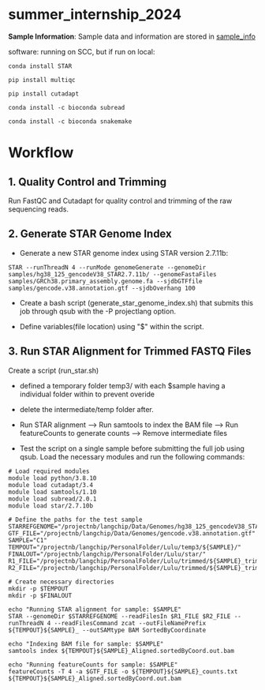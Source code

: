 # summer_internship_2024



**Sample Information**: Sample data and information are stored in [sample_info](../sample_info)


software: 
running on SCC, but if run on local:
```
conda install STAR
```
```
pip install multiqc
```
```
pip install cutadapt
```
``` 
conda install -c bioconda subread
```
```
conda install -c bioconda snakemake
```

# Workflow
## 1. Quality Control and Trimming
Run FastQC and Cutadapt for quality control and trimming of the raw sequencing reads.

## 2. Generate STAR Genome Index
* Generate a new STAR genome index using STAR version 2.7.11b:
```
STAR --runThreadN 4 --runMode genomeGenerate --genomeDir samples/hg38_125_gencodeV38_STAR2.7.11b/ --genomeFastaFiles samples/GRCh38.primary_assembly.genome.fa --sjdbGTFfile samples/gencode.v38.annotation.gtf --sjdbOverhang 100
```

* Create a bash script (generate_star_genome_index.sh) that submits this job through qsub with the -P projectlang option. 

* Define variables(file location) using "$" within the script.



## 3. Run STAR Alignment for Trimmed FASTQ Files
Create a script (run_star.sh)

* defined a temporary folder temp3/ with each $sample having a individual folder within to prevent overide
* delete the intermediate/temp folder after.

* Run STAR alignment --> Run samtools to index the BAM file --> Run featureCounts to generate counts --> Remove intermediate files 

* Test the script on a single sample before submitting the full job using qsub. Load the necessary modules and run the following commands:
```
# Load required modules
module load python/3.8.10
module load cutadapt/3.4
module load samtools/1.10
module load subread/2.0.1
module load star/2.7.10b

# Define the paths for the test sample
STARREFGENOME="/projectnb/langchip/Data/Genomes/hg38_125_gencodeV38_STAR2.7.10b/"
GTF_FILE="/projectnb/langchip/Data/Genomes/gencode.v38.annotation.gtf"
SAMPLE="C1"
TEMPOUT="/projectnb/langchip/PersonalFolder/Lulu/temp3/${SAMPLE}/"
FINALOUT="/projectnb/langchip/PersonalFolder/Lulu/star/"
R1_FILE="/projectnb/langchip/PersonalFolder/Lulu/trimmed/${SAMPLE}_trimmed.R1.fastq.gz"
R2_FILE="/projectnb/langchip/PersonalFolder/Lulu/trimmed/${SAMPLE}_trimmed.R2.fastq.gz"

# Create necessary directories
mkdir -p $TEMPOUT
mkdir -p $FINALOUT

echo "Running STAR alignment for sample: $SAMPLE"
STAR --genomeDir $STARREFGENOME --readFilesIn $R1_FILE $R2_FILE --runThreadN 4 --readFilesCommand zcat --outFileNamePrefix ${TEMPOUT}${SAMPLE}_ --outSAMtype BAM SortedByCoordinate

echo "Indexing BAM file for sample: $SAMPLE"
samtools index ${TEMPOUT}${SAMPLE}_Aligned.sortedByCoord.out.bam

echo "Running featureCounts for sample: $SAMPLE"
featureCounts -T 4 -a $GTF_FILE -o ${TEMPOUT}${SAMPLE}_counts.txt ${TEMPOUT}${SAMPLE}_Aligned.sortedByCoord.out.bam

```
